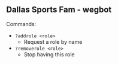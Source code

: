 ## Dallas Sports Fam - wegbot

Commands:

- `?addrole <role>`
    - Request a role by name
- `?removerole <role>`
    - Stop having this role
